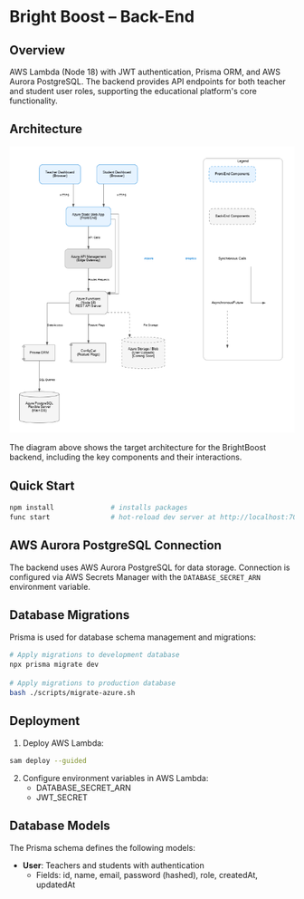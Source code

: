 # Bright Boost – Back-End

## Overview

AWS Lambda (Node 18) with JWT authentication, Prisma ORM, and AWS Aurora PostgreSQL. The backend provides API endpoints for both teacher and student user roles, supporting the educational platform's core functionality.

## Architecture

![Back-End Diagram](../docs/architecture/Back_End_Diagram.png)

The diagram above shows the target architecture for the BrightBoost backend, including the key components and their interactions.

## Quick Start

```bash
npm install              # installs packages
func start               # hot-reload dev server at http://localhost:7071
```

## AWS Aurora PostgreSQL Connection

The backend uses AWS Aurora PostgreSQL for data storage. Connection is configured via AWS Secrets Manager with the `DATABASE_SECRET_ARN` environment variable.

## Database Migrations

Prisma is used for database schema management and migrations:

```bash
# Apply migrations to development database
npx prisma migrate dev

# Apply migrations to production database
bash ./scripts/migrate-azure.sh
```

## Deployment

1. Deploy AWS Lambda:

```bash
sam deploy --guided
```

2. Configure environment variables in AWS Lambda:
   - DATABASE_SECRET_ARN
   - JWT_SECRET

## Database Models

The Prisma schema defines the following models:

- **User**: Teachers and students with authentication
  - Fields: id, name, email, password (hashed), role, createdAt, updatedAt
